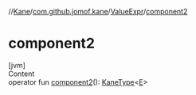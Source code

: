 //[Kane](../../index.md)/[com.github.jomof.kane](../index.md)/[ValueExpr](index.md)/[component2](component2.md)



# component2  
[jvm]  
Content  
operator fun [component2](component2.md)(): [KaneType](../../com.github.jomof.kane.types/-kane-type/index.md)<[E](index.md)>  



